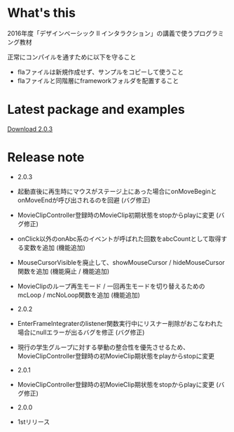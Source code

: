 # What's this
2016年度「デザインベーシック Ⅱ インタラクション」の講義で使うプログラミング教材

正常にコンパイルを通すために以下を守ること
* flaファイルは新規作成せず、サンプルをコピーして使うこと
* flaファイルと同階層にframeworkフォルダを配置すること

# Latest package and examples
[Download 2.0.3](https://github.com/integrated-design/2016-db2-interaction/raw/master/package/2.0.3.zip)

# Release note
* 2.0.3
 * 起動直後に再生時にマウスがステージ上にあった場合にonMoveBeginとonMoveEndが呼び出されるのを回避 (バグ修正)
 * MovieClipController登録時のMovieClip初期状態をstopからplayに変更 (バグ修正)
 * onClick以外のonAbc系のイベントが呼ばれた回数をabcCountとして取得する変数を追加 (機能追加)
 * MouseCursorVisibleを廃止して、showMouseCursor / hideMouseCursor関数を追加 (機能廃止 / 機能追加)
 * MovieClipのループ再生モード / 一回再生モードを切り替えるためのmcLoop / mcNoLoop関数を追加 (機能追加)

* 2.0.2
 * EnterFrameIntegraterのlistener関数実行中にリスナー削除がおこなわれた場合にnullエラーが出るバグを修正 (バグ修正)
 * 現行の学生グループに対する挙動の整合性を優先させるため、MovieClipController登録時の初MovieClip期状態をplayからstopに変更

* 2.0.1
 * MovieClipController登録時の初MovieClip期状態をstopからplayに変更 (バグ修正)

 * 2.0.0
 * 1stリリース

